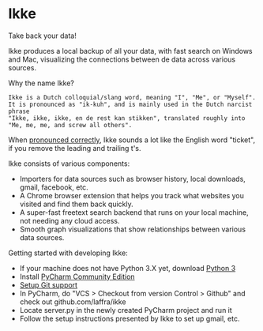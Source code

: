 # Ikke
Take back your data!

Ikke produces a local backup of all your data, with fast search on Windows and Mac,
visualizing the connections between de data across various sources.

Why the name Ikke?

    Ikke is a Dutch colloquial/slang word, meaning "I", "Me", or "Myself". 
    It is pronounced as "ik-kuh", and is mainly used in the Dutch narcist phrase
    "Ikke, ikke, ikke, en de rest kan stikken", translated roughly into 
    "Me, me, me, and screw all others".

When [pronounced correctly](https://upload.wikimedia.org/wikipedia/commons/3/39/Nl-ikke.ogg),
Ikke sounds a lot like the English word "ticket", if you remove the leading and trailing t's.

Ikke consists of various components:
 * Importers for data sources such as browser history, local downloads, gmail, facebook, etc.
 * A Chrome browser extension that helps you track what websites you visited and find them back quickly.
 * A super-fast freetext search backend that runs on your local machine, not needing any cloud access.
 * Smooth graph visualizations that show relationships between various data sources.
 
 Getting started with developing Ikke:
 * If your machine does not have Python 3.X yet, download [Python 3](https://www.python.org/downloads)
 * Install [PyCharm Community Edition](https://www.jetbrains.com/pycharm/download)
 * [Setup Git support](https://www.jetbrains.com/help/pycharm/using-git-integration.html)
 * In PyCharm, do "VCS > Checkout from version Control > Github" and check out github.com/laffra/ikke
 * Locate server.py in the newly created PyCharm project and run it
 * Follow the setup instructions presented by Ikke to set up gmail, etc.

